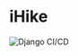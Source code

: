 # iHike 

![Django CI/CD](https://github.com/UltimateBoss80/iHike/actions/workflows/iHikeDjango.yml/badge.svg)